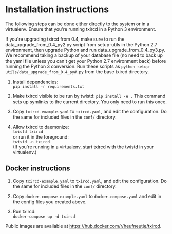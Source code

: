 Installation instructions
=========================

The following steps can be done either directly to the system or in a virtualenv. Ensure that you're running txircd in a Python 3 environment.

If you're upgrading txircd from 0.4, make sure to run the data_upgrade_from_0.4_py2.py script from setup-utils in the Python 2.7 environment, then upgrade Python and run data_upgrade_from_0.4_py3.py.
We recommend taking a backup of your database file (no need to back up the yaml file unless you can't get your Python 2.7 environment back) before running the Python 3 conversion.
Run these scripts as `python setup-utils/data_upgrade_from_0.4_py#.py` from the base txircd directory.

1. Install dependencies:  
`pip install -r requirements.txt`

2. Make txircd visible to be run by twistd:
`pip install -e .`
This command sets up symlinks to the current directory. You only need to run this once.

3. Copy `txircd-example.yaml` to `txircd.yaml`, and edit the configuration. Do the same for included files in the `conf/` directory.

4. Allow txircd to daemonize:  
`twistd txircd`  
or run it in the foreground:  
`twistd -n txircd`  
(If you're running in a virtualenv, start txircd with the twistd in your virtualenv.)

Docker instructions
-------------------

1. Copy `txircd-example.yaml` to `txircd.yaml`, and edit the configuration. Do the same for included files in the `conf/` directory.

2. Copy `docker-compose-example.yaml` to `docker-compose.yaml` and edit in the config files you created above.

3. Run txircd:  
`docker-compose up -d txircd`

Public images are available at https://hub.docker.com/r/heufneutje/txircd.
